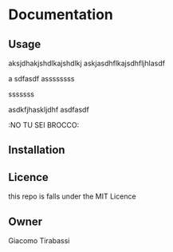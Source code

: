 # Documentation


## Usage
aksjdhakjshdlkajshdlkj
askjasdhflkajsdhfljhlasdf

a
sdfasdf
assssssss


sssssss


asdkfjhaskljdhf
asdfasdf


:NO TU SEI BROCCO:

## Installation

## Licence
this repo is falls under the MIT Licence

## Owner
Giacomo Tirabassi
